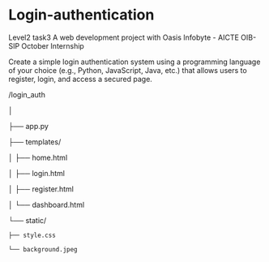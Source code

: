# Login-authentication
Level2 task3
A web development project with Oasis Infobyte - AICTE OIB-SIP October Internship

Create a simple login authentication system using a programming language of your choice (e.g., Python, JavaScript, Java, etc.) that allows users to register, login, and access a secured page.

/login_auth

│

├── app.py

├── templates/

│   ├── home.html

│   ├── login.html

│   ├── register.html

│   └── dashboard.html

└── static/

    ├── style.css
    
    └── background.jpeg
